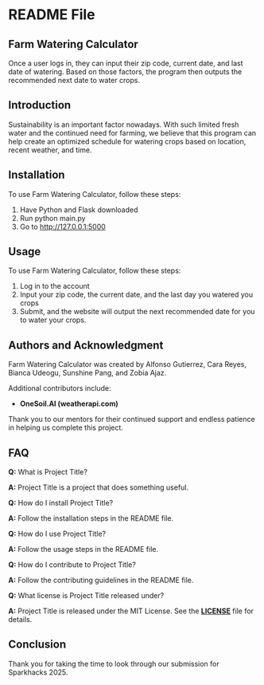 # **README File**

## **Farm Watering Calculator**

Once a user logs in, they can input their zip code, current date, and last date of watering. Based on those factors, the program then outputs the recommended next date to water crops.

## **Introduction**

Sustainability is an important factor nowadays. With such limited fresh water and the continued need for farming, we believe that this program can help create an optimized schedule for watering crops based on location, recent weather, and time.

## **Installation**

To use Farm Watering Calculator, follow these steps:
1. Have Python and Flask downloaded
2. Run python main.py
3. Go to http://127.0.0.1:5000

## **Usage**

To use Farm Watering Calculator, follow these steps:

1. Log in to the account
2. Input your zip code, the current date, and the last day you watered you crops
3. Submit, and the website will output the next recommended date for you to water your crops.


## **Authors and Acknowledgment**

Farm Watering Calculator was created by Alfonso Gutierrez, Cara Reyes, Bianca Udeogu, Sunshine Pang, and Zobia Ajaz.

Additional contributors include:

- **OneSoil.AI (weatherapi.com)**

Thank you to our mentors for their continued support and endless patience in helping us complete this project.


## **FAQ**

**Q:** What is Project Title?

**A:** Project Title is a project that does something useful.

**Q:** How do I install Project Title?

**A:** Follow the installation steps in the README file.

**Q:** How do I use Project Title?

**A:** Follow the usage steps in the README file.

**Q:** How do I contribute to Project Title?

**A:** Follow the contributing guidelines in the README file.

**Q:** What license is Project Title released under?

**A:** Project Title is released under the MIT License. See the **[LICENSE](https://www.blackbox.ai/share/LICENSE)** file for details.


## **Conclusion**
Thank you for taking the time to look through our submission for Sparkhacks 2025.
